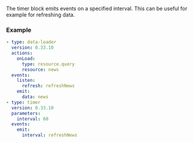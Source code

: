The timer block emits events on a specified interval. This can be useful for example for refreshing
data.

### Example

```yaml
- type: data-loader
  version: 0.33.10
  actions:
    onLoad:
      type: resource.query
      resource: news
  events:
    listen:
      refresh: refreshNews
    emit:
      data: news
- type: timer
  version: 0.33.10
  parameters:
    interval: 60
  events:
    emit:
      interval: refreshNews
```
